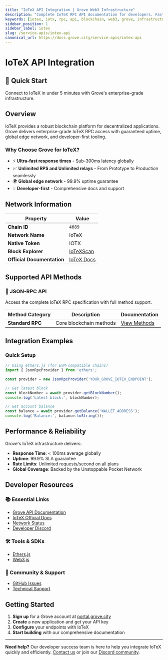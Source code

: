 ```yaml
---
title: "IoTeX API Integration | Grove Web3 Infrastructure"
description: "Complete IoTeX RPC API documentation for developers. Fast, reliable IoTeX blockchain access with Grove's enterprise infrastructure. Get started in minutes."
keywords: [iotex, iotx, rpc, api, blockchain, web3, grove, infrastructure, developers, integration]
sidebar_position: 1
sidebar_label: iotex
slug: /service-apis/iotex-api
canonical_url: https://docs.grove.city/service-apis/iotex-api
---
```


# IoTeX API Integration

<div style={{background: "linear-gradient(135deg, #00d4d4 0%, #00d4aa 100%)", color: "white", padding: "1.5rem", borderRadius: "8px", margin: "1rem 0"}}>
  <h2 style={{color: "white", marginTop: 0}}>🚀 Quick Start</h2>
  <p style={{marginBottom: 0, fontSize: "1.1rem"}}>Connect to IoTeX in under 5 minutes with Grove's enterprise-grade infrastructure.</p>
</div>

## Overview

IoTeX provides a robust blockchain platform for decentralized applications. Grove delivers enterprise-grade IoTeX RPC access with guaranteed uptime, global edge network, and developer-first tooling.

### Why Choose Grove for IoTeX?

- ⚡ **Ultra-fast response times** - Sub-300ms latency globally
- 📈 **Unlimited RPS and Unlimited relays** - From Prototype to Production seamlessly
- 🌍 **Global edge network** - 99.9% uptime guarantee
- 💡 **Developer-first** - Comprehensive docs and support

## Network Information

| Property | Value |
|----------|-------|
| **Chain ID** | `4689` |
| **Network Name** | IoTeX |
| **Native Token** | IOTX |
| **Block Explorer** | [IoTeXScan](https://iotexscan.io) |
| **Official Documentation** | [IoTeX Docs](https://docs.iotex.io/) |

## Supported API Methods

### 🔌 JSON-RPC API
Access the complete IoTeX RPC specification with full method support.

| Method Category | Description | Documentation |
|-----------------|-------------|---------------|
| **Standard RPC** | Core blockchain methods | [View Methods](../grove-api/api-definition/definition#json-rpc-supported-methods) |

## Integration Examples

### Quick Setup

```javascript
// Using ethers.js (for EVM-compatible chains)
import { JsonRpcProvider } from 'ethers';

const provider = new JsonRpcProvider('YOUR_GROVE_IOTEX_ENDPOINT');

// Get latest block
const blockNumber = await provider.getBlockNumber();
console.log('Latest block:', blockNumber);

// Get account balance
const balance = await provider.getBalance('WALLET_ADDRESS');
console.log('Balance:', balance.toString());
```

## Performance & Reliability

Grove's IoTeX infrastructure delivers:

- **Response Time**: < 100ms average globally
- **Uptime**: 99.9% SLA guarantee  
- **Rate Limits**: Unlimited requests/second on all plans
- **Global Coverage**: Backed by the Unstoppable Pocket Network

## Developer Resources

### 📚 Essential Links
- [Grove API Documentation](../grove-api/overview/grove-api)
- [IoTeX Official Docs](https://docs.iotex.io/)
- [Network Status](https://status.grove.city)
- [Developer Discord](https://discord.gg/build-with-grove)

### 🛠️ Tools & SDKs
- [Ethers.js](https://docs.ethers.io/)
- [Web3.js](https://web3js.readthedocs.io/)

### 💬 Community & Support
- [GitHub Issues](https://github.com/buildwithgrove/path)  
- [Technical Support](https://discord.com/channels/824324475256438814/1150805396085293106)

## Getting Started

1. **Sign up** for a Grove account at [portal.grove.city](https://portal.grove.city)
2. **Create** a new application and get your API key
3. **Configure** your endpoints with IoTeX
4. **Start building** with our comprehensive documentation

---

<div style={{background: "#f8f9fa", padding: "1rem", borderLeft: "4px solid #007bff", margin: "1rem 0"}}>
  <strong>Need help?</strong> Our developer success team is here to help you integrate IoTeX quickly and efficiently. <a href="mailto:portal@grove.city">Contact us</a> or join our <a href="https://discord.gg/build-with-grove">Discord community</a>.
</div>
